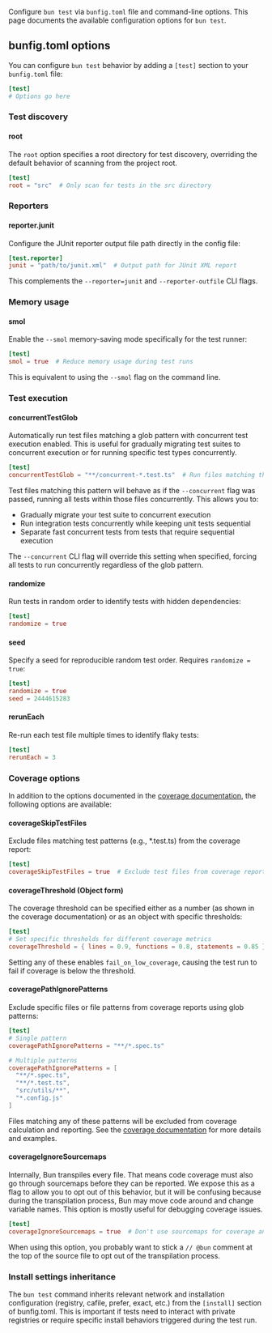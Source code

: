 Configure `bun test` via `bunfig.toml` file and command-line options. This page documents the available configuration options for `bun test`.

## bunfig.toml options

You can configure `bun test` behavior by adding a `[test]` section to your `bunfig.toml` file:

```toml
[test]
# Options go here
```

### Test discovery

#### root

The `root` option specifies a root directory for test discovery, overriding the default behavior of scanning from the project root.

```toml
[test]
root = "src"  # Only scan for tests in the src directory
```

### Reporters

#### reporter.junit

Configure the JUnit reporter output file path directly in the config file:

```toml
[test.reporter]
junit = "path/to/junit.xml"  # Output path for JUnit XML report
```

This complements the `--reporter=junit` and `--reporter-outfile` CLI flags.

### Memory usage

#### smol

Enable the `--smol` memory-saving mode specifically for the test runner:

```toml
[test]
smol = true  # Reduce memory usage during test runs
```

This is equivalent to using the `--smol` flag on the command line.

### Test execution

#### concurrentTestGlob

Automatically run test files matching a glob pattern with concurrent test execution enabled. This is useful for gradually migrating test suites to concurrent execution or for running specific test types concurrently.

```toml
[test]
concurrentTestGlob = "**/concurrent-*.test.ts"  # Run files matching this pattern concurrently
```

Test files matching this pattern will behave as if the `--concurrent` flag was passed, running all tests within those files concurrently. This allows you to:

- Gradually migrate your test suite to concurrent execution
- Run integration tests concurrently while keeping unit tests sequential
- Separate fast concurrent tests from tests that require sequential execution

The `--concurrent` CLI flag will override this setting when specified, forcing all tests to run concurrently regardless of the glob pattern.

#### randomize

Run tests in random order to identify tests with hidden dependencies:

```toml
[test]
randomize = true
```

#### seed

Specify a seed for reproducible random test order. Requires `randomize = true`:

```toml
[test]
randomize = true
seed = 2444615283
```

#### rerunEach

Re-run each test file multiple times to identify flaky tests:

```toml
[test]
rerunEach = 3
```

### Coverage options

In addition to the options documented in the [coverage documentation](./coverage.md), the following options are available:

#### coverageSkipTestFiles

Exclude files matching test patterns (e.g., \*.test.ts) from the coverage report:

```toml
[test]
coverageSkipTestFiles = true  # Exclude test files from coverage reports
```

#### coverageThreshold (Object form)

The coverage threshold can be specified either as a number (as shown in the coverage documentation) or as an object with specific thresholds:

```toml
[test]
# Set specific thresholds for different coverage metrics
coverageThreshold = { lines = 0.9, functions = 0.8, statements = 0.85 }
```

Setting any of these enables `fail_on_low_coverage`, causing the test run to fail if coverage is below the threshold.

#### coveragePathIgnorePatterns

Exclude specific files or file patterns from coverage reports using glob patterns:

```toml
[test]
# Single pattern
coveragePathIgnorePatterns = "**/*.spec.ts"

# Multiple patterns
coveragePathIgnorePatterns = [
  "**/*.spec.ts",
  "**/*.test.ts",
  "src/utils/**",
  "*.config.js"
]
```

Files matching any of these patterns will be excluded from coverage calculation and reporting. See the [coverage documentation](./coverage.md) for more details and examples.

#### coverageIgnoreSourcemaps

Internally, Bun transpiles every file. That means code coverage must also go through sourcemaps before they can be reported. We expose this as a flag to allow you to opt out of this behavior, but it will be confusing because during the transpilation process, Bun may move code around and change variable names. This option is mostly useful for debugging coverage issues.

```toml
[test]
coverageIgnoreSourcemaps = true  # Don't use sourcemaps for coverage analysis
```

When using this option, you probably want to stick a `// @bun` comment at the top of the source file to opt out of the transpilation process.

### Install settings inheritance

The `bun test` command inherits relevant network and installation configuration (registry, cafile, prefer, exact, etc.) from the `[install]` section of bunfig.toml. This is important if tests need to interact with private registries or require specific install behaviors triggered during the test run.
